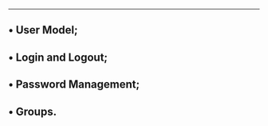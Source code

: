 ----------------------------------------------------------------
• User Model;
----------------------------------------------------------------
• Login and Logout;
----------------------------------------------------------------
• Password Management;
----------------------------------------------------------------
• Groups.
----------------------------------------------------------------

